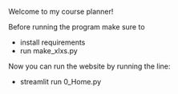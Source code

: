 Welcome to my course planner!

Before running the program make sure to 
- install requirements
- run make_xlxs.py

Now you can run the website by running the line:
- streamlit run 0_Home.py
